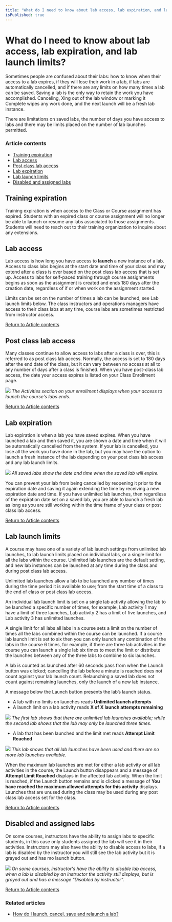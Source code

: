 ```yaml
---
title: "What do I need to know about lab access, lab expiration, and lab launch limits?"
isPublished: true
---
```


# What do I need to know about lab access, lab expiration, and lab launch limits?

Sometimes people are confused about their labs: how to know when their access to a lab expires, if they will lose their work in a lab, if labs are automatically cancelled, and if there are any limits on how many times a lab can be saved. 
Saving a lab is the only way to retain the work you have accomplished. Canceling, Xing out of the lab window or marking it Complete wipes any work done, and the next launch will be a fresh lab instance.

There are limitations on saved labs, the number of days you have access to labs and there may be limits placed on the number of lab launches permitted. 

### Article contents
* [Training expiration](#training-expiration)
* [Lab access](#lab-access)
* [Post class lab access](#post-class-lab-access)
* [Lab expiration](#lab-expiration)
* [Lab launch limits](#lab-launch-limits)
* [Disabled and assigned labs](#disabled-and-assigned-labs)

## Training expiration 
Training expiration is when access to the Class or Course assignment has expired. Students with an expired class or course assignment will no longer be able to launch or resume any labs associated to those assignments. Students will need to reach out to their training organization to inquire about any extensions. 

## Lab access 
Lab access is how long you have access to **launch** a new instance of a lab. Access to class labs begins at the start date and time of your class and may extend after a class is over based on the post class lab access that is set up. Access to labs for self-paced training through course assignments begins as soon as the assignment is created and ends 180 days after the creation date, regardless of if or when work on the assignment started.

Limits can be set on the number of times a lab can be launched, see Lab launch limits below.
The class instructors and operations managers have access to their class labs at any time, course labs are sometimes restricted from instructor access.

[Return to Article contents](#article-contents)

## Post class lab access
Many classes continue to allow access to labs after a class is over, this is referred to as post class lab access. Normally, the access is set to 180 days after the end date of the class, but it can vary between no access at all to any number of days after a class is finished. When you have post-class lab access, the date your access expires is listed on your Class Enrollment page. 

![](/tms/images/lab-expiration.png) 
_The Activities section on your enrollment displays when your access to launch the course's labs ends._

[Return to Article contents](#article-contents)

## Lab expiration
Lab expiration is when a lab you have saved expires. When you have launched a lab and then saved it, you are shown a date and time when it will be automatically cancelled from the system. If your lab is cancelled, you lose all the work you have done in the lab, but you may have the option to launch a fresh instance of the lab depending on your post class lab access and any lab launch limits.

![](/tms/images/lab-expiration-date1.png)
_All saved labs show the date and time when the saved lab will expire._

You can prevent your lab from being cancelled by reopening it prior to the expiration date and saving it again extending the time by receiving a new expiration date and time. If you have unlimited lab launches, then regardless of the expiration date set on a saved lab, you are able to launch a fresh lab as long as you are still working within the time frame of your class or post class lab access.

[Return to Article contents](#article-contents)

## Lab launch limits
A course may have one of a variety of lab launch settings from unlimited lab launches, to lab launch limits placed on individual labs, or a single limit for all the labs within the course. Unlimited lab launches are the default setting, and new lab instances can be launched at any time during the class and during post class lab access. 

Unlimited lab launches allow a lab to be launched any number of times during the time period it is available to use; from the start time of a class to the end of class or post class lab access. 

An individual lab launch limit is set on a single lab activity allowing the lab to be launched a specific number of times, for example, Lab activity 1 may have a limit of three launches, Lab activity 2 has a limit of five launches, and Lab activity 3 has unlimited launches. 

A single limit for all labs all labs in a course sets a limit on the number of times all the labs combined within the course can be launched. If a course lab launch limit is set to six then you can only launch any combination of the labs in the course 6 times, for example, if there are three lab activities in the course you can launch a single lab six times to meet the limit or distribute the launches between any of the three labs to combine to six launches.

A lab is counted as launched after 60 seconds pass from when the Launch button was clicked; cancelling the lab before a minute is reached does not count against your lab launch count. Relaunching a saved lab does not count against remaining launches, only the launch of a new lab instance. 

A message below the Launch button presents the lab’s launch status. 
* A lab with no limits on launches reads **Unlimited launch attempts**
* A launch limit on a lab activity reads **X of X launch attempts remaining**

![](/tms/images/unlimited-lab-launch-limit.png)
_The first lab shows that there are unlimited lab launches available; while the second lab shows that the lab may only be launched three times._

* A lab that has been launched and the limit met reads **Attempt Limit Reached**

![](/tms/images/attempt-limit-reached.png)
_This lab shows that all lab launches have been used and there are no more lab launches available._

When the maximum lab launches are met for either a lab activity or all lab activities in the course, the Launch button disappears and a message of **Attempt Limit Reached** displays in the affected lab activity. When the limit is reached, if the Launch button remains and is clicked a message of **You have reached the maximum allowed attempts for this activity** displays. Launches that are unused during the class may be used during any post class lab access set for the class.


[Return to Article contents](#article-contents)

## Disabled and assigned labs
On some courses, instructors have the ability to assign labs to specific students, in this case only students assigned the lab will see it in their activities. Instructors may also have the ability to disable access to labs, if a lab is disabled by the instructor you will still see the lab activity but it is grayed out and has mo launch button. 

![](/tms/images/instruct-disabled-lab.png) 
_On some courses, instructor's have the ability to disable lab access, when a lab is disabled by an instructor the activity still displays, but is grayed out and has a message "Disabled by instructor"._

[Return to Article contents](#article-contents)

### Related articles

* [How do I launch, cancel, save and relaunch a lab?](/tms/end-user-student-faqs/lab-access/cancel-lab.md)
